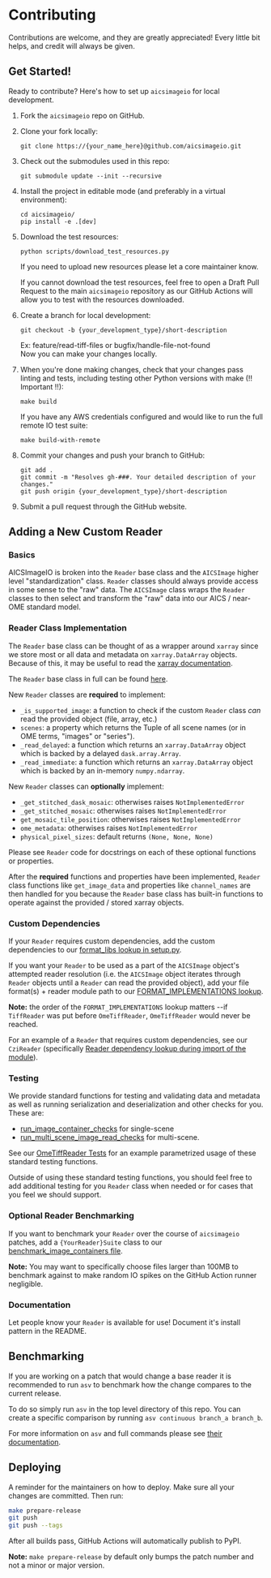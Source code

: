 # Contributing

Contributions are welcome, and they are greatly appreciated! Every little bit
helps, and credit will always be given.

## Get Started!

Ready to contribute? Here's how to set up `aicsimageio` for local development.

1.  Fork the `aicsimageio` repo on GitHub.

2.  Clone your fork locally:

        git clone https://{your_name_here}@github.com/aicsimageio.git

3.  Check out the submodules used in this repo:

        git submodule update --init --recursive

4.  Install the project in editable mode (and preferably in a virtual environment):

        cd aicsimageio/
        pip install -e .[dev]

5.  Download the test resources:

        python scripts/download_test_resources.py

    If you need to upload new resources please let a core maintainer know.

    If you cannot download the test resources, feel free to open a Draft Pull Request
    to the main `aicsimageio` repository as our GitHub Actions will allow you to test
    with the resources downloaded.

6.  Create a branch for local development:

        git checkout -b {your_development_type}/short-description

    Ex: feature/read-tiff-files or bugfix/handle-file-not-found<br>
    Now you can make your changes locally.

7.  When you're done making changes, check that your changes pass linting and
    tests, including testing other Python versions with make (!! Important !!):

        make build

    If you have any AWS credentials configured and would like to run the full
    remote IO test suite:

        make build-with-remote

8.  Commit your changes and push your branch to GitHub:

        git add .
        git commit -m "Resolves gh-###. Your detailed description of your changes."
        git push origin {your_development_type}/short-description

9.  Submit a pull request through the GitHub website.

## Adding a New Custom Reader

### Basics

AICSImageIO is broken into the `Reader` base class and the `AICSImage` higher
level "standardization" class. `Reader` classes should always provide
access in some sense to the "raw" data. The `AICSImage` class wraps the
`Reader` classes to then select and transform the "raw" data into our
AICS / near-OME standard model.

### Reader Class Implementation

The `Reader` base class can be thought of as a wrapper around
`xarray` since we store most or all data and metadata on
`xarray.DataArray` objects.
Because of this, it may be useful to read the
[xarray documentation](http://xarray.pydata.org/en/stable/).

The `Reader` base class in full can be found
[here](https://github.com/AllenCellModeling/aicsimageio/blob/main/aicsimageio/readers/reader.py).

New `Reader` classes are **required** to implement:

-   `_is_supported_image`: a function to check if the custom `Reader` class
    _can_ read the provided object (file, array, etc.)
-   `scenes`: a property which returns the Tuple of all scene names
    (or in OME terms, "images" or "series").
-   `_read_delayed`: a function which returns an `xarray.DataArray` object
    which is backed by a delayed `dask.array.Array`.
-   `_read_immediate`: a function which returns an `xarray.DataArray` object
    which is backed by an in-memory `numpy.ndarray`.

New `Reader` classes can **optionally** implement:

-   `_get_stitched_dask_mosaic`: otherwises raises `NotImplementedError`
-   `_get_stitched_mosaic`: otherwises raises `NotImplementedError`
-   `get_mosaic_tile_position`: otherwises raises `NotImplementedError`
-   `ome_metadata`: otherwises raises `NotImplementedError`
-   `physical_pixel_sizes`: default returns `(None, None, None)`

Please see `Reader` code for docstrings on each of these
optional functions or properties.

After the **required** functions and properties have been implemented,
`Reader` class functions like `get_image_data` and properties like `channel_names`
are then handled for you because the `Reader` base class has built-in functions to
operate against the provided / stored xarray objects.

### Custom Dependencies

If your `Reader` requires custom dependencies, add the custom dependencies
to our [format_libs lookup in setup.py](https://github.com/AllenCellModeling/aicsimageio/blob/main/setup.py#L26).

If you want your `Reader` to be used as a part of the `AICSImage`
object's attempted reader resolution (i.e. the `AICSImage` object iterates
through `Reader` objects until a `Reader` can read the provided object),
add your file format(s) + reader module path to our
[FORMAT_IMPLEMENTATIONS lookup](https://github.com/AllenCellModeling/aicsimageio/blob/main/aicsimageio/formats.py).

**Note:** the order of the `FORMAT_IMPLEMENTATIONS` lookup matters
--if `TiffReader` was put before `OmeTiffReader`,
`OmeTiffReader` would never be reached.

For an example of a `Reader` that requires custom dependencies, see our `CziReader` (specifically 
[Reader dependency lookup during import of the module](https://github.com/AllenCellModeling/aicsimageio/blob/main/aicsimageio/readers/czi_reader.py#L24)).

### Testing

We provide standard functions for testing and validating data and metadata
as well as running serialization and deserialization and other checks for you.
These are:

-   [run_image_container_checks](https://github.com/AllenCellModeling/aicsimageio/blob/main/aicsimageio/tests/image_container_test_utils.py#L46)
    for single-scene
-   [run_multi_scene_image_read_checks](https://github.com/AllenCellModeling/aicsimageio/blob/main/aicsimageio/tests/image_container_test_utils.py#L179)
    for multi-scene.

See our [OmeTiffReader Tests](https://github.com/AllenCellModeling/aicsimageio/blob/main/aicsimageio/tests/readers/test_ome_tiff_reader.py)
for an example parametrized usage of these standard testing functions.

Outside of using these standard testing functions, you should feel free to
add additional testing for you `Reader` class when needed or
for cases that you feel we should support.

### Optional Reader Benchmarking

If you want to benchmark your `Reader` over the course of `aicsimageio` patches,
add a `{YourReader}Suite` class to our
[benchmark_image_containers file](https://github.com/AllenCellModeling/aicsimageio/blob/main/benchmarks/benchmark_image_containers.py#L167).

**Note:** You may want to specifically choose files larger than 100MB to
benchmark against to make random IO spikes on the GitHub Action runner negligible.

### Documentation

Let people know your `Reader` is available for use! Document it's install pattern
in the README.

## Benchmarking

If you are working on a patch that would change a base reader it is recommended
to run `asv` to benchmark how the change compares to the current release.

To do so simply run `asv` in the top level directory of this repo.
You can create a specific comparison by running `asv continuous branch_a branch_b`.

For more information on `asv` and full commands please see
[their documentation](https://asv.readthedocs.io/en/stable/).

## Deploying

A reminder for the maintainers on how to deploy.
Make sure all your changes are committed.
Then run:

```bash
make prepare-release
git push
git push --tags
```

After all builds pass, GitHub Actions will automatically publish to PyPI.

**Note:** `make prepare-release` by default only bumps the patch number and
not a minor or major version.
